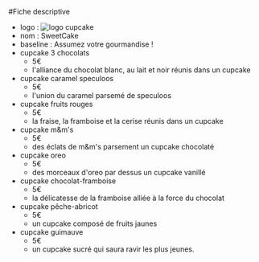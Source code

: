 #Fiche descriptive
- logo :
![logo cupcake](https://rlv.zcache.ca/logo_cupcake_round_label_1_round_sticker-rdc5019657e54446c965cffc50c4c481a_v9waf_8byvr_324.jpg)
- nom : SweetCake
- baseline : Assumez votre gourmandise !
 - cupcake 3 chocolats
   - 5€
    - l'alliance du chocolat blanc, au lait et noir réunis dans un cupcake  
 - cupcake caramel speculoos
   - 5€
    - l'union du caramel parsemé de speculoos
 - cupcake fruits rouges
   - 5€
    - la fraise, la framboise et la cerise réunis dans un cupcake
 - cupcake m&m's
   - 5€
    - des éclats de m&m's parsement un cupcake chocolaté
 - cupcake oreo
   - 5€
    - des morceaux d'oreo par dessus un cupcake vanillé
 - cupcake chocolat-framboise
   - 5€
    - la délicatesse de la framboise alliée à la force du chocolat
 - cupcake pêche-abricot 
   - 5€
    - un cupcake composé de fruits jaunes
 - cupcake guimauve
   - 5€
    - un cupcake sucré qui saura ravir les plus jeunes. 
   
   

